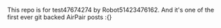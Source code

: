 This repo is for test47674274 by Robot51423476162. And it's one of the first ever git backed AirPair posts :{}